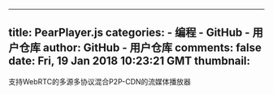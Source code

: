 
---
title: PearPlayer.js
categories: 
    - 编程
    - GitHub - 用户仓库
author: GitHub - 用户仓库
comments: false
date: Fri, 19 Jan 2018 10:23:21 GMT
thumbnail: 
---

<div>   
支持WebRTC的多源多协议混合P2P-CDN的流媒体播放器  
</div>
            